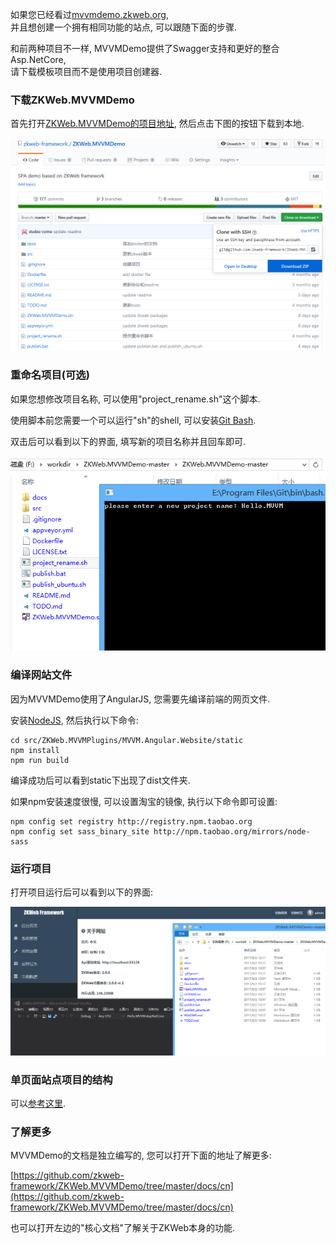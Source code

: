 如果您已经看过[mvvmdemo.zkweb.org](http://mvvmdemo.zkweb.org),<br/>
并且想创建一个拥有相同功能的站点, 可以跟随下面的步骤.

和前两种项目不一样, MVVMDemo提供了Swagger支持和更好的整合Asp.NetCore,<br/>
请下载模板项目而不是使用项目创建器.

### 下载ZKWeb.MVVMDemo

首先打开[ZKWeb.MVVMDemo的项目地址](https://github.com/zkweb-framework/zkweb.mvvmdemo), 然后点击下图的按钮下载到本地.

![下载ZKWeb.MVVMDemo](../images/core/create_project_mvvmdemo_1.png)

### 重命名项目(可选)

如果您想修改项目名称, 可以使用"project_rename.sh"这个脚本.

使用脚本前您需要一个可以运行"sh"的shell, 可以安装[Git Bash](https://git-scm.com/download/win).

双击后可以看到以下的界面, 填写新的项目名称并且回车即可.

![重命名项目](../images/core/create_project_mvvmdemo_2.png)

### 编译网站文件

因为MVVMDemo使用了AngularJS, 您需要先编译前端的网页文件.

安装[NodeJS](https://nodejs.org/en/download), 然后执行以下命令:

``` text
cd src/ZKWeb.MVVMPlugins/MVVM.Angular.Website/static
npm install
npm run build
```

编译成功后可以看到static下出现了dist文件夹.

如果npm安装速度很慢, 可以设置淘宝的镜像, 执行以下命令即可设置:

``` text
npm config set registry http://registry.npm.taobao.org
npm config set sass_binary_site http://npm.taobao.org/mirrors/node-sass
```

### 运行项目

打开项目运行后可以看到以下的界面:

![运行项目](../images/core/create_project_mvvmdemo_3.png)


### 单页面站点项目的结构

可以[参考这里](https://github.com/zkweb-framework/ZKWeb.MVVMDemo/blob/master/docs/cn/BackendStruction.md).

### 了解更多

MVVMDemo的文档是独立编写的, 您可以打开下面的地址了解更多:

[https://github.com/zkweb-framework/ZKWeb.MVVMDemo/tree/master/docs/cn](https://github.com/zkweb-framework/ZKWeb.MVVMDemo/tree/master/docs/cn)

也可以打开左边的"核心文档"了解关于ZKWeb本身的功能.
